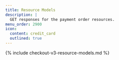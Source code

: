 ```yaml
---
title: Resource Models
description: |
  GET responses for the payment order resources.
menu_order: 2900
icon:
  content: credit_card
  outlined: true
---
```


{% include checkout-v3-resource-models.md %}
